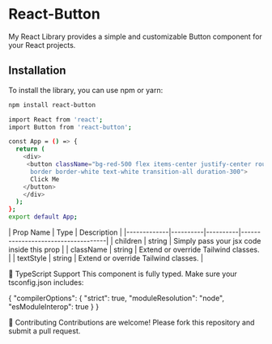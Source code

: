 # React-Button

My React Library provides a simple and customizable Button component for your React projects.

## Installation

To install the library, you can use npm or yarn:

```bash
npm install react-button

import React from 'react';
import Button from 'react-button';

const App = () => {
  return (
    <div>
     <button className="bg-red-500 flex items-center justify-center rounded-md
      border border-white text-white transition-all duration-300">
      Click Me
    </button>
    </div>
  );
};
export default App;
```

| Prop Name   | Type     | Description                                   |
|-------------|----------|----------|------------------------------------|
| children    | string   | Simply pass your jsx code inside this prop    |
| className   | string   | Extend or override Tailwind classes.          |
| textStyle   | string   | Extend or override Tailwind classes.          |


🔧 TypeScript Support
This component is fully typed. Make sure your tsconfig.json includes:

{
  "compilerOptions": {
    "strict": true,
    "moduleResolution": "node",
    "esModuleInterop": true
  }
}

🤝 Contributing
Contributions are welcome! Please fork this repository and submit a pull request.
